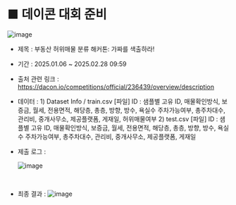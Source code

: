 # ■ 데이콘 대회 준비 
![image](https://github.com/user-attachments/assets/e3871e40-c4c8-4fc7-a0e9-8bf736c7bf20)

- 제목 : 부동산 허위매물 분류 해커톤: 가짜를 색출하라!
- 기간 : 2025.01.06 ~ 2025.02.28 09:59
- 출처 관련 링크 : https://dacon.io/competitions/official/236439/overview/description
- 데이터  : 1) Dataset Info / train.csv [파일]
           ID : 샘플별 고유 ID, 매물확인방식, 보증금, 월세, 전용면적, 해당층, 총층, 방향, 방수, 욕실수
           주차가능여부, 총주차대수, 관리비, 중개사무소, 제공플랫폼, 게재일, 허위매물여부 
          2) test.csv [파일]
           ID : 샘플별 고유 ID, 매물확인방식, 보증금, 월세, 전용면적, 해당층, 총층, 방향, 방수, 욕실수
           주차가능여부, 총주차대수, 관리비, 중개사무소, 제공플랫폼, 게재일

- 제출 로그 :

  ![image](https://github.com/user-attachments/assets/812fff4f-4b70-41ef-ac26-4c5de03c735f)
  
<br>

  - 최종 결과 :
  ![image](https://github.com/user-attachments/assets/0d6f73f9-c328-4ea4-b2b3-9bd68e1e4168)

    


